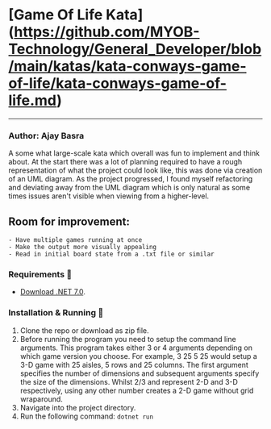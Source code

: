 # [Game Of Life Kata] (https://github.com/MYOB-Technology/General_Developer/blob/main/katas/kata-conways-game-of-life/kata-conways-game-of-life.md)
---

### Author: Ajay Basra
A some what large-scale kata which overall was fun to implement and think about. At the start there was a lot of planning required to have a rough representation of what the project could look like, this was done via creation of an UML diagram. As the project progressed, I found myself refactoring and deviating away from the UML diagram which is only natural as some times issues aren't visible when viewing from a higher-level.
## Room for improvement:
    - Have multiple games running at once
    - Make the output more visually appealing
    - Read in initial board state from a .txt file or similar
### Requirements 🔧
* [Download .NET 7.0](https://dotnet.microsoft.com/en-us/download/dotnet/7.0).

### Installation & Running 🔌
1. Clone the repo or download as zip file.
2. Before running the program you need to setup the command line arguments. This program takes either 3 or 4 arguments depending on which game version you choose. For example, 3 25 5 25 would setup a 3-D game with 25 aisles, 5 rows and 25 columns. The first argument specifies the number of dimensions and subsequent arguments specify the size of the dimensions. Whilst 2/3 and represent 2-D and 3-D respectively, using any other number creates a 2-D game without grid wraparound.
3. Navigate into the project directory.
4. Run the following command: `dotnet run`